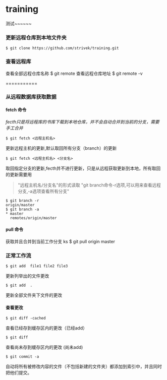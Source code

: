 training
========

测试~~~~~~

### 更新远程仓库到本地文件夹
    $ git clone https://github.com/strivek/training.git
### 查看远程库
查看全部远程仓库名称
    $ git remote
查看远程仓库地址
    $ git remote -v 
    
===========

### 从远程数据库获取数据

#### fetch 命令
*fecth只是将远程库的书库下载到本地仓库，并不会自动合并到当前的分支，需要手工合并*
    
    $ git fetch <远程主机名>
    
更新远程主机的更新,默认取回所有分支（branch）的更新

    $ git fetch <远程主机名> <分支名>

取回指定分支的更新,fecth并不进行更新，只是从远程获取更新到本地，所有取回的更新需要用

> "远程主机名/分支名"的形式读取
>  "git branch命令-r选项,可以用来查看远程分支,-a选项查看所有分支"


    $ git branch -r
    origin/master
    $ git branch -a
    * master
      remotes/origin/master
      
#### pull 命令

获取并且合并到当前工作分支
ks
    $ git pull origin master
    

### 正常工作流

	$ git add  file1 file2 file3
更新列举出的文件更改

	$ git add  .
更新全部文件夹下文件的更改



#### 查看更改

	$ git diff -cached
查看已经存到缓存区内的更改（已经add）
	
	$ git diff 
查看尚未存到缓存区内的更改 (尚未add)

	$ git commit -a
自动将所有被修改内容的文件（不包括新建的文件夹）都添加到索引中，并且同时把他们提交。
